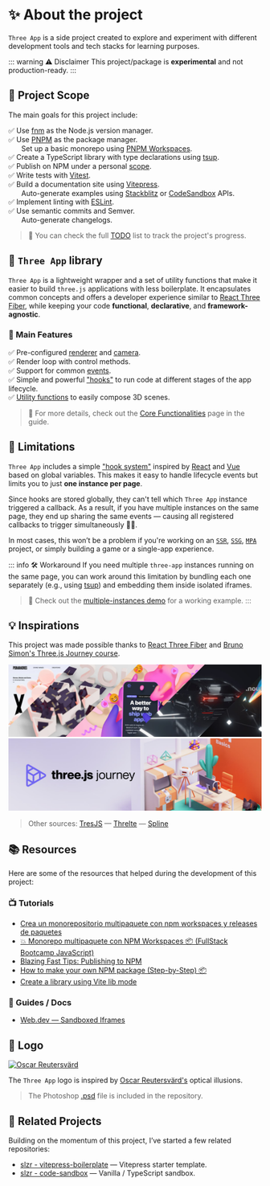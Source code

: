 # ✨ About the project

`Three App` is a side project created to explore and experiment with different development tools and tech stacks for learning purposes.

::: warning ⚠️ Disclaimer
This project/package is **experimental** and not production-ready.
:::

## 📂 Project Scope

The main goals for this project include:

✅ Use [fnm](https://github.com/Schniz/fnm) as the Node.js version manager. <br/>
✅ Use [PNPM](https://pnpm.io) as the package manager. <br/>
&emsp;&nbsp;&nbsp; Set up a basic monorepo using [PNPM Workspaces](https://pnpm.io/workspaces). <br/>
✅ Create a TypeScript library with type declarations using [tsup](https://tsup.egoist.dev). <br/>
✅ Publish on NPM under a personal [scope](https://docs.npmjs.com/creating-and-publishing-an-organization-scoped-package). <br/>
✅ Write tests with [Vitest](https://vitest.dev). <br/>
✅ Build a documentation site using [Vitepress](https://vitepress.dev). <br/>
&emsp;&nbsp;&nbsp; Auto-generate examples using [Stackblitz](https://developer.stackblitz.com/platform/api/javascript-sdk#generate-and-embed-new-projects) or [CodeSandbox](https://codesandbox.io/docs/learn/sandboxes/cli-api#xhr-request) APIs. <br/>
✅ Implement linting with [ESLint](https://eslint.org). <br/>
✅ Use semantic commits and Semver. <br/>
&emsp;&nbsp;&nbsp; Auto-generate changelogs. <br/>

> 📌 You can check the full [TODO](https://github.com/salazarr-js/three-app/blob/main/todos.md) list to track the project's progress.

## 🚀 `Three App` library

`Three App` is a lightweight wrapper and a set of utility functions that make it easier to build `three.js` applications with less boilerplate. It encapsulates common concepts and offers a developer experience similar to [React Three Fiber](https://r3f.docs.pmnd.rs), while keeping your code **functional**, **declarative**, and **framework-agnostic**.

### 🌟 Main Features

✅ Pre-configured [renderer](/guide/core-functionalities#%F0%9F%96%A5%EF%B8%8F-default-renderer) and [camera](/guide/core-functionalities#%F0%9F%8E%A5-default-camera). <br/>
✅ Render loop with control methods. <br/>
✅ Support for common [events](/guide/events). <br/>
✅ Simple and powerful ["hooks"](/guide/hooks) to run code at different stages of the app lifecycle. <br/>
✅ [Utility functions](/guide/functional-composition) to easily compose 3D scenes. <br/>

> 📌 For more details, check out the [Core Functionalities](/guide/core-functionalities) page in the guide.

## 🚨 Limitations

`Three App` includes a simple ["hook system"](/guide/hooks) inspired by [React](https://react.dev/reference/react/hooks) and [Vue](https://vuejs.org/guide/essentials/lifecycle.html) based on global variables. This makes it easy to handle lifecycle events but limits you to just **one instance per page**.

Since hooks are stored globally, they can't tell which `Three App` instance triggered a callback. As a result, if you have multiple instances on the same page, they end up sharing the same events — causing all registered callbacks to trigger simultaneously 🤦‍♂️.

In most cases, this won’t be a problem if you're working on an [`SSR`](https://en.wikipedia.org/wiki/Server-side_scripting), [`SSG`](https://en.wikipedia.org/wiki/Static_site_generator), [`MPA`](https://medium.com/@julianneagu/multi-page-application-mpa-a-good-business-fit-36029c7be9f0) project, or simply building a game or a single-app experience.

::: info 🛠️ Workaround
If you need multiple `three-app` instances running on the same page, you can work around this limitation by bundling each one separately (e.g., using [tsup](https://tsup.egoist.dev)) and embedding them inside isolated iframes.

> 📌 Check out the [multiple-instances demo](https://github.com/salazarr-js/three-app/tree/main/packages/demos/multiple-instances) for a working example.
:::

## 💡 Inspirations

This project was made possible thanks to [React Three Fiber](https://r3f.docs.pmnd.rs) and [Bruno Simon's Three.js Journey course](https://threejs-journey.com/).

<a class="block mb-2" href="https://r3f.docs.pmnd.rs">
  <img class="rounded-lg" alt="React Three Fiber banner" src="https://github.com/pmndrs/react-three-fiber/raw/master/docs/banner-r3f.jpg"/>
</a>

<a class="block mb-2" href="https://threejs-journey.com/">
  <img class="rounded-lg" alt="Three.js Journey" src="https://github.com/pmndrs/react-three-fiber/raw/master/docs/banner-journey.jpg"/>
</a>

> Other sources: [TresJS](https://github.com/Tresjs/tres) — [Threlte](https://github.com/threlte/threlte) — [Spline](https://spline.design/)

## 📚 Resources

Here are some of the resources that helped during the development of this project:

### 📺 Tutorials
- [Crea un monorepositorio multipaquete con npm workspaces y releases de paquetes](https://youtu.be/2QSBXhuqSlI)
- [💥 Monorepo multipaquete con NPM Workspaces 📦 (FullStack Bootcamp JavaScript)](https://youtu.be/KEkRy4q_0oI)
- [Blazing Fast Tips: Publishing to NPM](https://youtu.be/eh89VE3Mk5g)
- [How to make your own NPM package (Step-by-Step) 📦](https://youtu.be/xnfdm-s8adI)
- [Create a library using Vite lib mode](https://youtu.be/XDip9onOTps)

### 📄 Guides / Docs

- [Web.dev — Sandboxed Iframes](https://web.dev/articles/sandboxed-iframes)

## 🎨 Logo

[![Oscar Reutersvärd](https://finelinegd.com/wp-content/uploads/2014/05/or_header.jpg)](https://finelinegd.com/oscar-reutersvard-the-father-of-impossible-figures/)

The `Three App` logo is inspired by [Oscar Reutersvärd's](https://wikipedia.org/wiki/Oscar_Reutersv%C3%A4rd) optical illusions.

> The Photoshop [.psd](https://github.com/salazarr-js/three-app/blob/main/three-app.psd) file is included in the repository.

## 🔗 Related Projects

Building on the momentum of this project, I’ve started a few related repositories:

- [slzr - vitepress-boilerplate](https://github.com/salazarr-js/vitepress-boilerplate) — Vitepress starter template.
- [slzr - code-sandbox](https://github.com/salazarr-js/code-sandbox) — Vanilla / TypeScript sandbox.
